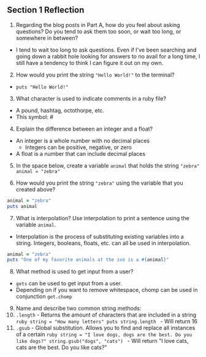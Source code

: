 ## Section 1 Reflection

1. Regarding the blog posts in Part A, how do you feel about asking questions? Do you tend to ask them too soon, or wait too long, or somewhere in between?
  - I tend to wait too long to ask questions. Even if I've been searching and going down a rabbit hole looking for answers to no avail for a long time, I still have a tendency to think I can figure it out on my own.

2. How would you print the string `"Hello World!"` to the terminal?
  - `puts "Hello World!"`

3. What character is used to indicate comments in a ruby file?
  - A pound, hashtag, octothorpe, etc.
  - This symbol: #

4. Explain the difference between an integer and a float?
  - An integer is a whole number with no decimal places
    - Integers can be positive, negative, or zero
  - A float is a number that can include decimal places

5. In the space below, create a variable `animal` that holds the string `"zebra"`
  `animal = "zebra"`

6. How would you print the string `"zebra"` using the variable that you created above?
  ```ruby
  animal = "zebra"
  puts animal
  ```

7. What is interpolation? Use interpolation to print a sentence using the variable `animal`.
  - Interpolation is the process of substituting existing variables into a string. Integers, booleans, floats, etc. can all be used in interpolation.

  ```ruby
  animal = "zebra"
  puts "One of my favorite animals at the zoo is a #{animal}"
  ```

8. What method is used to get input from a user?
  - `gets` can be used to get input from a user.
  - Depending on if you want to remove whitespace, chomp can be used in conjunction `get.chomp`

9. Name and describe two common string methods:
  1. `.length`
    - Returns the amount of characters that are included in a string
    ```ruby
    string = "How many letters"
    puts string.length
    ```
    - Will return 16
  2. `.gsub`
    - Global substitution. Allows you to find and replace all instances of a certain
    ```ruby
    string = "I love dogs, dogs are the best. Do you like dogs?"
    string.gsub("dogs", "cats")
    ```
    - Will return "I love cats, cats are the best. Do you like cats?"
